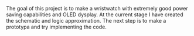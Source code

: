 The goal of this project is to make a wristwatch with extremely good power saving capabilities and OLED dysplay. At the current stage I have created the schematic and logic approximation. The next step is to make a prototypa and try implementing the code.
